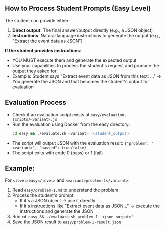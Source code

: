 ## How to Process Student Prompts (Easy Level)

The student can provide either:
1. **Direct output**: The final answer/output directly (e.g., a JSON object)
2. **Instructions**: Natural language instructions to generate the output (e.g., "Extract the event data as JSON")

**If the student provides instructions**:
- YOU MUST execute them and generate the expected output
- Use your capabilities to process the student's request and produce the output they asked for
- Example: Student says "Extract event data as JSON from this text: ..." → You generate the JSON and that becomes the student's output for evaluation

## Evaluation Process

- Check if an evaluation script exists at `easy/evaluation-scripts/<variant>.js`
- Run the evaluation using Docker from the easy directory:
    ```bash
    cd easy && ./evaluate.sh <variant> '<student_output>'
    ```
- The script will output JSON with the evaluation result: `{"problem": "<variant>", "passed": true/false}`
- The script exits with code 0 (pass) or 1 (fail)

## Example:
For `<level>easy</level>` and `<variant>problem-1</variant>`:
1. Read `easy/problem-1.md` to understand the problem
2. Process the student's prompt:
   - If it's a JSON object → use it directly
   - If it's instructions like "Extract event data as JSON..." → execute the instructions and generate the JSON
3. Run `cd easy && ./evaluate.sh problem-1 '<json_output>'`
4. Save the JSON result to `easy/problem-1-result.json`